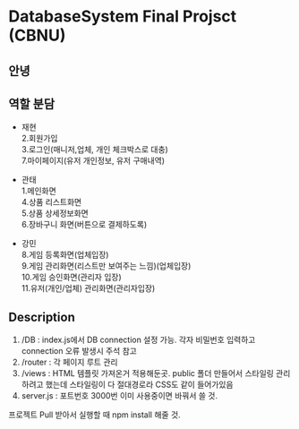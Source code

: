 # DatabaseSystem Final Projsct (CBNU)
## 안녕

## 역할 분담
- 재현<br>
2.회원가입<br>
3.로그인(매니저,업체, 개인 체크박스로 대충)<br>
7.마이페이지(유저 개인정보, 유저 구매내역)

- 관태<br>
1.메인화면<br>
4.상품 리스트화면<br>
5.상품 상세정보화면<br>
6.장바구니 화면(버튼으로 결제하도록)

- 강민<br>
8.게임 등록화면(업체입장)<br>
9.게임 관리화면(리스트만 보여주는 느낌)(업체입장)<br>
10.게임 승인화면(관리자 입장)<br>
11.유저(개인/업체) 관리화면(관리자입장)

## Description 
1. /DB : index.js에서 DB connection 설정 가능. 각자 비밀번호 입력하고 connection 오류 발생시 주석 참고
2. /router : 각 페이지 루트 관리
3. /views : HTML 템플릿 가져온거 적용해둔곳. public 폴더 만들어서 스타일링 관리하려고 했는데 스타일링이 다 절대경로라 CSS도 같이 들어가있음
4. server.js : 포트번호 3000번 이미 사용중이면 바꿔서 쓸 것.

프로젝트 Pull 받아서 실행할 때 npm install 해줄 것.